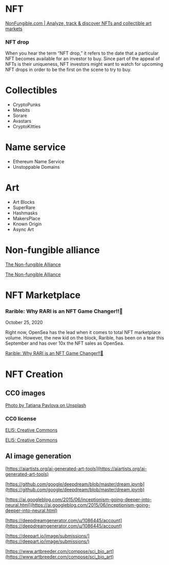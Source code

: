 # NFT

[NonFungible.com | Analyze, track & discover NFTs and collectible art markets](https://nonfungible.com/)

### NFT drop

When you hear the term “NFT drop,” it refers to the date that a particular NFT becomes available for an investor to buy. Since part of the appeal of NFTs is their uniqueness, NFT investors might want to watch for upcoming NFT drops in order to be the first on the scene to try to buy.

# Collectibles

- CryptoPunks
- Meebits
- Sorare
- Avastars
- CryptoKitties

# Name service

- Ethereum Name Service
- Unstoppable Domains

# Art

- Art Blocks
- SuperRare
- Hashmasks
- MakersPlace
- Known Origin
- Async Art

# Non-fungible alliance

[The Non-fungible Alliance](https://nonfungiblealliance.org/resources)

[The Non-fungible Alliance](https://nonfungiblealliance.org/members/)

# NFT Marketplace

### Rarible: Why RARI is an NFT Game Changer!!💎

October 25, 2020 

Right now, OpenSea has the lead when it comes to total NFT marketplace volume. However, the new kid on the block, Rarible, has been on a tear this September and has over 10x the NFT sales as OpenSea.

[Rarible: Why RARI is an NFT Game Changer!!💎](https://www.youtube.com/watch?v=hYYxBgyOtdM)

# NFT Creation

## CC0 images

[Photo by Tatiana Pavlova on Unsplash](https://unsplash.com/photos/Sqfpx6tEVtw)

### CC0 license

[ELI5: Creative Commons](https://www.reddit.com/r/explainlikeimfive/comments/262iiu/eli5_creative_commons/)

[ELI5: Creative Commons](https://www.reddit.com/r/explainlikeimfive/comments/262iiu/eli5_creative_commons/)

## AI image generation

[https://aiartists.org/ai-generated-art-tools](https://aiartists.org/ai-generated-art-tools)

[https://github.com/google/deepdream/blob/master/dream.ipynb](https://github.com/google/deepdream/blob/master/dream.ipynb)

[https://ai.googleblog.com/2015/06/inceptionism-going-deeper-into-neural.html](https://ai.googleblog.com/2015/06/inceptionism-going-deeper-into-neural.html)

[https://deepdreamgenerator.com/u/1086445/account](https://deepdreamgenerator.com/u/1086445/account)

[https://deepart.io/image/submissions/](https://deepart.io/image/submissions/)

[https://www.artbreeder.com/compose/sci_bio_art](https://www.artbreeder.com/compose/sci_bio_art)